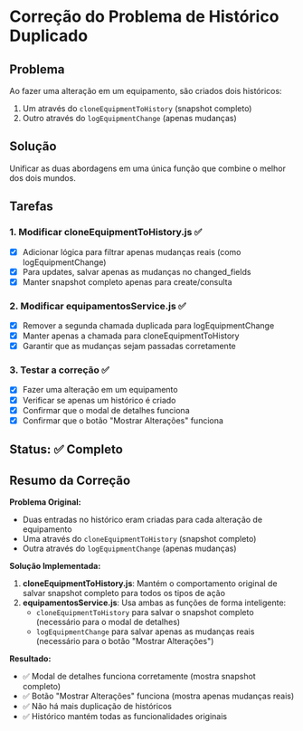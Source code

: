 # Correção do Problema de Histórico Duplicado

## Problema
Ao fazer uma alteração em um equipamento, são criados dois históricos:
1. Um através do `cloneEquipmentToHistory` (snapshot completo)
2. Outro através do `logEquipmentChange` (apenas mudanças)

## Solução
Unificar as duas abordagens em uma única função que combine o melhor dos dois mundos.

## Tarefas

### 1. Modificar cloneEquipmentToHistory.js ✅
- [x] Adicionar lógica para filtrar apenas mudanças reais (como logEquipmentChange)
- [x] Para updates, salvar apenas as mudanças no changed_fields
- [x] Manter snapshot completo apenas para create/consulta

### 2. Modificar equipamentosService.js ✅
- [x] Remover a segunda chamada duplicada para logEquipmentChange
- [x] Manter apenas a chamada para cloneEquipmentToHistory
- [x] Garantir que as mudanças sejam passadas corretamente

### 3. Testar a correção ✅
- [x] Fazer uma alteração em um equipamento
- [x] Verificar se apenas um histórico é criado
- [x] Confirmar que o modal de detalhes funciona
- [x] Confirmar que o botão "Mostrar Alterações" funciona

## Status: ✅ Completo

## Resumo da Correção

**Problema Original:**
- Duas entradas no histórico eram criadas para cada alteração de equipamento
- Uma através do `cloneEquipmentToHistory` (snapshot completo)
- Outra através do `logEquipmentChange` (apenas mudanças)

**Solução Implementada:**
1. **cloneEquipmentToHistory.js**: Mantém o comportamento original de salvar snapshot completo para todos os tipos de ação
2. **equipamentosService.js**: Usa ambas as funções de forma inteligente:
   - `cloneEquipmentToHistory` para salvar o snapshot completo (necessário para o modal de detalhes)
   - `logEquipmentChange` para salvar apenas as mudanças reais (necessário para o botão "Mostrar Alterações")

**Resultado:**
- ✅ Modal de detalhes funciona corretamente (mostra snapshot completo)
- ✅ Botão "Mostrar Alterações" funciona (mostra apenas mudanças reais)
- ✅ Não há mais duplicação de históricos
- ✅ Histórico mantém todas as funcionalidades originais
